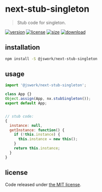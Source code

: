 # next-stub-singleton
> Stub code for singleton.

[![version][version-image]][version-url]
[![license][license-image]][license-url]
[![size][size-image]][size-url]
[![download][download-image]][download-url]

## installation
```bash
npm install -S @jswork/next-stub-singleton
```

## usage
```js
import '@jswork/next-stub-singleton';

class App {}
Object.assign(App, nx.stubSingleton());
export default App;


// stub code:
{
  instance: null,
  getInstance: function() {
    if (!this.instance) {
      this.instance = new this();
    }
    return this.instance;
  }
}
```

## license
Code released under [the MIT license](https://github.com/afeiship/next-stub-singleton/blob/master/LICENSE.txt).

[version-image]: https://img.shields.io/npm/v/@jswork/next-stub-singleton
[version-url]: https://npmjs.org/package/@jswork/next-stub-singleton

[license-image]: https://img.shields.io/npm/l/@jswork/next-stub-singleton
[license-url]: https://github.com/afeiship/next-stub-singleton/blob/master/LICENSE.txt

[size-image]: https://img.shields.io/bundlephobia/minzip/@jswork/next-stub-singleton
[size-url]: https://github.com/afeiship/next-stub-singleton/blob/master/dist/next-stub-singleton.min.js

[download-image]: https://img.shields.io/npm/dm/@jswork/next-stub-singleton
[download-url]: https://www.npmjs.com/package/@jswork/next-stub-singleton
